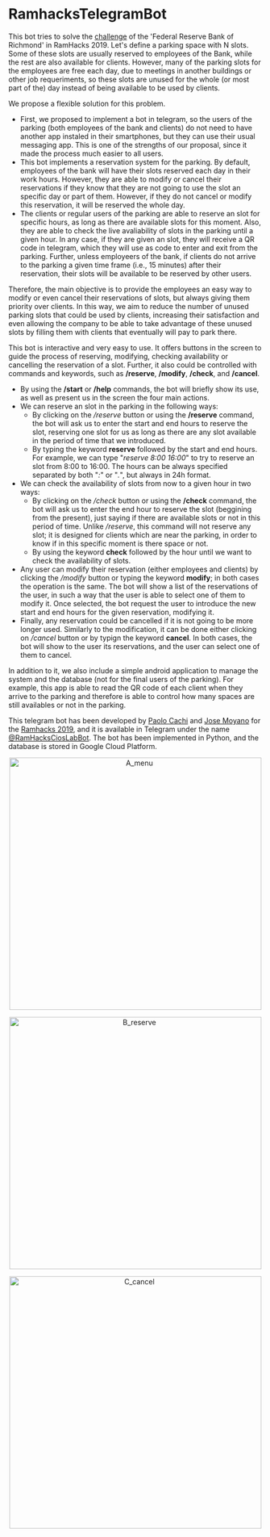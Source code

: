 # RamhacksTelegramBot

This bot tries to solve the [challenge](https://ramhacks2019.devpost.com/) of the 'Federal Reserve Bank of Richmond' in RamHacks 2019.
Let's define a parking space with N slots. Some of these slots are usually reserved to employees of the Bank, while the rest are also available for clients. However, many of the parking slots for the employees are free each day, due to meetings in another buildings or other job requeriments, so these slots are unused for the whole (or most part of the) day instead of being available to be used by clients.

We propose a flexible solution for this problem.
* First, we proposed to implement a bot in telegram, so the users of the parking (both employees of the bank and clients) do not need to have another app instaled in their smartphones, but they can use their usual messaging app. This is one of the strengths of our proposal, since it made the process much easier to all users. 
* This bot implements a reservation system for the parking. By default, employees of the bank will have their slots reserved each day in their work hours. However, they are able to modify or cancel their reservations if they know that they are not going to use the slot an specific day or part of them. However, if they do not cancel or modify this reservation, it will be reserved the whole day.
* The clients or regular users of the parking are able to reserve an slot for specific hours, as long as there are available slots for this moment. Also, they are able to check the live avaliability of slots in the parking until a given hour. In any case, if they are given an slot, they will receive a QR code in telegram, which they will use as code to enter and exit from the parking. Further, unless employeers of the bank, if clients do not arrive to the parking a given time frame (i.e., 15 minutes) after their reservation, their slots will be available to be reserved by other users.

Therefore, the main objective is to provide the employees an easy way to modify or even cancel their reservations of slots, but always giving them priority over clients. In this way, we aim to reduce the number of unused parking slots that could be used by clients, increasing their satisfaction and even allowing the company to be able to take advantage of these unused slots by filling them with clients that eventually will pay to park there. 

This bot is interactive and very easy to use. It offers buttons in the screen to guide the process of reserving, modifying, checking availability or cancelling the reservation of a slot. Further, it also could be controlled with commands and keywords, such as **/reserve**, **/modify**, **/check**, and **/cancel**.
* By using the **/start** or **/help** commands, the bot will briefly show its use, as well as present us in the screen the four main actions.
* We can reserve an slot in the parking in the following ways:
  * By clicking on the _/reserve_ button or using the **/reserve** command, the bot will ask us to enter the start and end hours to reserve the slot, reserving one slot for us as long as there are any slot available in the period of time that we introduced. 
  * By typing the keyword **reserve** followed by the start and end hours. For example, we can type "_reserve 8:00 16:00_" to try to reserve an slot from 8:00 to 16:00. The hours can be always specified separated by both "_:_" or "_._", but always in 24h format.
* We can check the availability of slots from now to a given hour in two ways:
  * By clicking on the _/check_ button or using the **/check** command, the bot will ask us to enter the end hour to reserve the slot (beggining from the present), just saying if there are available slots or not in this period of time. Unlike _/reserve_, this command will not reserve any slot; it is designed for clients which are near the parking, in order to know if in this specific moment is there space or not.
  * By using the keyword **check** followed by the hour until we want to check the availability of slots.
* Any user can modify their reservation (either employees and clients) by clicking the _/modify_ button or typing the keyword **modify**; in both cases the operation is the same. The bot will show a list of the reservations of the user, in such a way that the user is able to select one of them to modify it. Once selected, the bot request the user to introduce the new start and end hours for the given reservation, modifying it.
* Finally, any reservation could be cancelled if it is not going to be more longer used. Similarly to the modification, it can be done either clicking on _/cancel_ button or by typign the keyword **cancel**. In both cases, the bot will show to the user its reservations, and the user can select one of them to cancel.

In addition to it, we also include a simple android application to manage the system and the database (not for the final users of the parking). For example, this app is able to read the QR code of each client when they arrive to the parking and therefore is able to control how many spaces are still availables or not in the parking.

This telegram bot has been developed by [Paolo Cachi](https://github.com/PaoloGCD) and [Jose Moyano](https://github.com/i02momuj) for the [Ramhacks 2019](https://ramhacks.vcu.edu), and it is available in Telegram under the name [@RamHacksCiosLabBot](https://t.me/@RamHacksCiosLabBot).
The bot has been implemented in Python, and the database is stored in Google Cloud Platform.

<p align="center"> 
	<img src="screenshots/A_menu.jpg" alt="A_menu" width="500">
</p>
<p align="center"> 
	<img src="screenshots/B_reserve.jpg" alt="B_reserve" width="500">
</p>
<p align="center"> 
	<img src="screenshots/C_cancel.jpg" alt="C_cancel" width="500">
</p>
